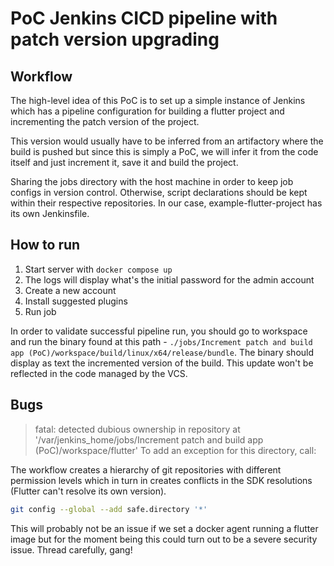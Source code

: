 # PoC Jenkins CICD pipeline with patch version upgrading

## Workflow

The high-level idea of this PoC is to set up a simple instance of Jenkins which has a pipeline configuration for building a flutter project and
incrementing the patch version of the project.

This version would usually have to be inferred from an artifactory where the build is pushed but since this is simply a PoC, we will infer it from the code
itself and just increment it, save it and build the project.

Sharing the jobs directory with the host machine in order to keep job configs in version control. Otherwise, script declarations should be kept within their
respective repositories. In our case, example-flutter-project has its own Jenkinsfile.

## How to run

1. Start server with `docker compose up`
1. The logs will display what's the initial password for the admin account
1. Create a new account
1. Install suggested plugins
1. Run job

In order to validate successful pipeline run, you should go to workspace and run the binary found at this path - `./jobs/Increment patch and build app (PoC)/workspace/build/linux/x64/release/bundle`. The binary should display as text the incremented version of the build. This update won't be reflected in the code managed by the VCS.

## Bugs

> fatal: detected dubious ownership in repository at '/var/jenkins_home/jobs/Increment patch and build app (PoC)/workspace/flutter'
To add an exception for this directory, call:

The workflow creates a hierarchy of git repositories with different permission levels which in turn in creates conflicts in the SDK resolutions (Flutter can't resolve its own version). 


```bash
git config --global --add safe.directory '*'
```

This will probably not be an issue if we set a docker agent running a flutter image but for the moment being this could turn out to be a severe security issue. Thread carefully, gang!

